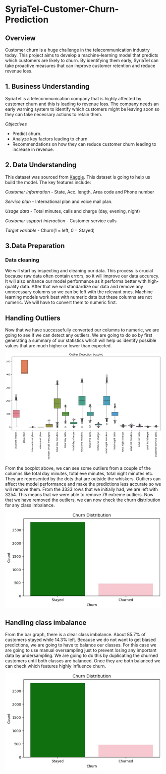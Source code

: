 # SyriaTel-Customer-Churn-Prediction
## Overview
Customer churn is a huge challenge in the telecommunication industry today. This project aims to develop a machine-learning model that predicts which customers are likely to churn. By identifying them early, SyriaTel can take proactive measures that can improve customer retention and reduce revenue loss.

## 1. Business Understanding
SyriaTel is a telecommunication company that is highly affected by customer churn and this is leading to revenue loss. The company needs an early warning system to identify which customers might be leaving soon so they can take necessary actions to retain them.

*Objectives*
- Predict churn.
- Analyze key factors leading to churn.
- Recommendations on how they can reduce customer churn leading to increase in revenue.

## 2. Data Understanding
This dataset was sourced from [Kaggle](https://www.kaggle.com/datasets/becksddf/churn-in-telecoms-dataset?resource=download). This dataset is going to help us build the model. The key features include:

*Customer information* - State, Acc. length, Area code and Phone number

*Service plan* - International plan and voice mail plan.

*Usage data* - Total minutes, calls and charge (day, evening, night)

*Customer support interaction* - Customer service calls

*Target variable* - Churn(1 = left, 0 = Stayed)

## 3.Data Preparation
### Data cleaning

We will start by inspecting and cleaning our data. This process is crucial because raw data often contain errors, so it will improve our data accuracy. It will also enhance our model performance as it performs better with high-quality data. After that we will  standardize our data and remove any unnecessary columns so we can be left with the relevant ones. Machine learning models work best with numeric data but these columns are not numeric. We will have to convert them to numeric first.

## Handling Outliers

Now that we have successefully converted our columns to numeric, we are going to see if we can detect any outliers. We are going to do so by first generating a summary of our statistics which will help us identify possible values that are much higher or lower than expected.

![Outlier Detection Boxplot](https://github.com/Brendamutai/SyriaTel-Customer-Churn-Prediction/blob/main/Capture.JPG)

From the boxplot above, we can see some outliers from a couple of the columns like total day minutes, total eve minutes, total night minutes etc. They are represented by the dots that are outside the whiskers. Outliers can affect the model performance and make the predictions less accurate so we will remove them. From the 3333 rows that we initially had, we are left with 3254. This means that we were able to remove 79 extreme outliers. Now that we have removed the outliers, we can now check the churn distribution for any class imbalance.

![Churn Distribution](https://github.com/Brendamutai/SyriaTel-Customer-Churn-Prediction/blob/main/Churn%20distribution.JPG)

## Handling class imbalance

From the bar graph, there is a clear class imbalance. About 85.7% of customers stayed while 14.3% left. Because we do not want to get biased predictions, we are going to have to balance our classes. For this case we are going to use manual oversampling just to prevent losing any important data by undersampling. We are going to do this by duplicating the churned customers until both classes are balanced. Once they are both balanced we can check which features highly influence churn.

![Churn Correlation Heatmap](https://github.com/Brendamutai/SyriaTel-Customer-Churn-Prediction/blob/main/Churn%20distribution.JPG)



